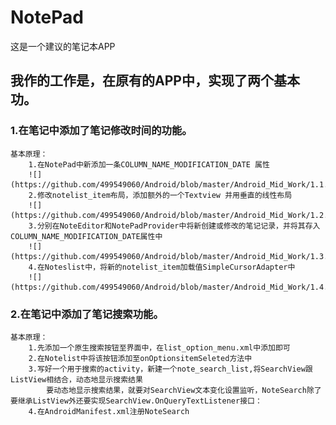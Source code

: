 # NotePad
这是一个建议的笔记本APP

## 我作的工作是，在原有的APP中，实现了两个基本功。

### 1.在笔记中添加了笔记修改时间的功能。
	基本原理：
		1.在NotePad中新添加一条COLUMN_NAME_MODIFICATION_DATE 属性
		![](https://github.com/499549060/Android/blob/master/Android_Mid_Work/1.1.png)
		2.修改notelist_item布局，添加额外的一个Textview 并用垂直的线性布局
		![](https://github.com/499549060/Android/blob/master/Android_Mid_Work/1.2.png)
		3.分别在NoteEditor和NotePadProvider中将新创建或修改的笔记记录，并将其存入COLUMN_NAME_MODIFICATION_DATE属性中
		![](https://github.com/499549060/Android/blob/master/Android_Mid_Work/1.3.png)
		4.在Noteslist中，将新的notelist_item加载值SimpleCursorAdapter中
		![](https://github.com/499549060/Android/blob/master/Android_Mid_Work/1.4.png)
### 2.在笔记中添加了笔记搜索功能。
	基本原理：
		1.先添加一个原生搜索按钮至界面中，在list_option_menu.xml中添加即可
		2.在Notelist中将该按钮添加至onOptionsitemSeleted方法中
		3.写好一个用于搜索的activity，新建一个note_search_list,将SearchView跟ListView相结合，动态地显示搜索结果
			要动态地显示搜索结果，就要对SearchView文本变化设置监听，NoteSearch除了要继承ListView外还要实现SearchView.OnQueryTextListener接口：
		4.在AndroidManifest.xml注册NoteSearch
